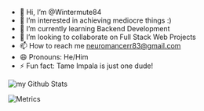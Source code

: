 - 👋 Hi, I’m @Wintermute84
- 👀 I’m interested in achieving mediocre things :) 
- 🌱 I’m currently learning Backend Development
- 💞️ I’m looking to collaborate on Full Stack Web Projects
- 📫 How to reach me neuromancerr83@gmail.com
- 😄 Pronouns: He/Him
- ⚡ Fun fact: Tame Impala is just one dude! 

<!---
Wintermute84/Wintermute84 is a ✨ special ✨ repository because its `README.md` (this file) appears on your GitHub profile.
You can click the Preview link to take a look at your changes.
--->
<img align="center" src="https://github-readme-stats.vercel.app/api?username=wintermute84&include_all_commits=true&count_private=true&show_icons=true&line_height=20&title_color=2B5BBD&icon_color=1124BB&text_color=A1A1A1&bg_color=0,000000,130F40" alt="my Github Stats"/>

![Metrics](https://metrics.lecoq.io/wintermute84?template=classic&base.header=0&gists=1&lines=1&config.timezone=America%2FToronto)
